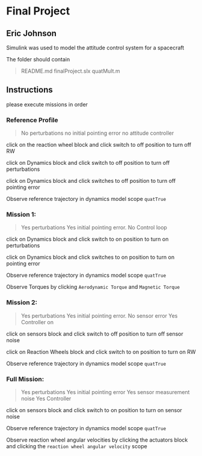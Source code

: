 # Final Project
## Eric Johnson

Simulink was used to model the attitude control system for a spacecraft

The folder should contain 
> README.md
> finalProject.slx
> quatMult.m

## Instructions

please execute missions in order

### Reference Profile 
> No perturbations
> no initial pointing error
> no attitude controller

click on the reaction wheel block and click switch to off position to turn off RW

click on Dynamics block and click switch to off position to turn off perturbations

click on Dynamics block and click switches to off position to turn off pointing error

Observe reference trajectory in dynamics model scope `quatTrue`

### Mission 1:
> Yes perturbations
> Yes initial pointing error.
> No Control loop

click on Dynamics block and click switch to on position to turn on perturbations

click on Dynamics block and click switches to on position to turn on pointing error

Observe reference trajectory in dynamics model scope `quatTrue`

Observe Torques by clicking `Aerodynamic Torque` and `Magnetic Torque`

### Mission 2:
> Yes perturbations
> Yes initial pointing error. 
> No sensor error 
> Yes Controller on 

click on sensors block and click switch to off position to turn off sensor noise

click on Reaction Wheels block and click switch to on position to turn on RW

Observe reference trajectory in dynamics model scope `quatTrue`

### Full Mission:
> Yes perturbations
> Yes initial pointing error
> Yes sensor measurement noise
> Yes Controller 

click on sensors block and click switch to on position to turn on sensor noise

Observe reference trajectory in dynamics model scope `quatTrue`

Observe reaction wheel angular velocities by clicking the actuators block and clicking the `reaction wheel angular velocity` scope